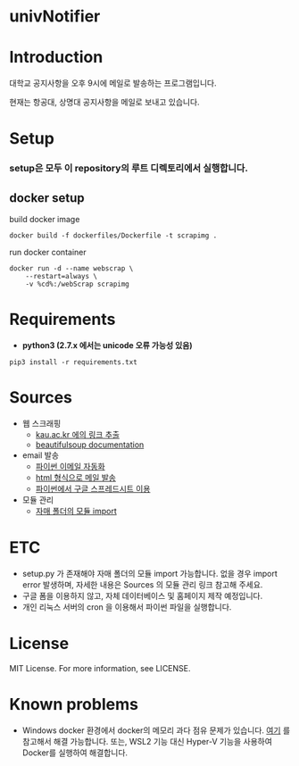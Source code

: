 # univNotifier

# Introduction
대학교 공지사항을 오후 9시에 메일로 발송하는 프로그램입니다.

현재는 항공대, 상명대 공지사항을 메일로 보내고 있습니다.
# Setup
### setup은 모두 이 repository의 루트 디렉토리에서 실행합니다.

## docker setup
build docker image
```shell
docker build -f dockerfiles/Dockerfile -t scrapimg .
```
run docker container
```shell
docker run -d --name webscrap \
    --restart=always \
    -v %cd%:/webScrap scrapimg
```

# Requirements
- __python3 (2.7.x 에서는 unicode 오류 가능성 있음)__
```shell
pip3 install -r requirements.txt
```
# Sources
- 웹 스크래핑
  - [kau.ac.kr 에의 링크 추출](https://github.com/Space4all/kau-notify)
  - [beautifulsoup documentation](https://www.crummy.com/software/BeautifulSoup/bs4/doc/)
- email 발송
  - [파이썬 이메일 자동화](http://hleecaster.com/python-email-automation/)
  - [html 형식으로 메일 발송](https://stackoverflow.com/questions/882712/sending-html-email-using-python)
  - [파이썬에서 구글 스프레드시트 이용](http://hleecaster.com/python-google-drive-spreadsheet-api/)
- 모듈 관리
  - [자매 폴더의 모듈 import](https://stackoverflow.com/questions/6323860/sibling-package-imports/50193944#50193944)
  
# ETC
- setup.py 가 존재해야 자매 폴더의 모듈 import 가능합니다. 없을 경우 import error 발생하며, 자세한 내용은 Sources 의 모듈 관리 링크 참고해 주세요.
- 구글 폼을 이용하지 않고, 자체 데이터베이스 및 홈페이지 제작 예정입니다.
- 개인 리눅스 서버의 cron 을 이용해서 파이썬 파일을 실행합니다.

# License
MIT License. For more information, see LICENSE.

# Known problems
- Windows docker 환경에서 docker의 메모리 과다 점유 문제가 있습니다. [여기](https://github.com/microsoft/WSL/issues/4166#issuecomment-526725261) 를 참고해서 해결 가능합니다. 또는, WSL2 기능 대신 Hyper-V 기능을 사용하여 Docker를 실행하여 해결합니다.